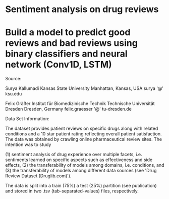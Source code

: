 # Sentiment analysis on drug reviews
# Build a model to predict good reviews and bad reviews using binary classifiers and neural network (Conv1D, LSTM)
Source:

Surya Kallumadi
Kansas State University
Manhattan, Kansas, USA
surya '@' ksu.edu

Felix Gräßer
Institut für Biomedizinische Technik
Technische Universität Dresden
Dresden, Germany
felix.graesser '@' tu-dresden.de


Data Set Information:

The dataset provides patient reviews on specific drugs along with related conditions and a 10 star patient rating reflecting overall patient satisfaction. The data was obtained by crawling online pharmaceutical review sites. The intention was to study

(1) sentiment analysis of drug experience over multiple facets, i.e. sentiments learned on specific aspects such as effectiveness and side effects,
(2) the transferability of models among domains, i.e. conditions, and
(3) the transferability of models among different data sources (see 'Drug Review Dataset (Druglib.com)').

The data is split into a train (75%) a test (25%) partition (see publication) and stored in two .tsv (tab-separated-values) files, respectively.


